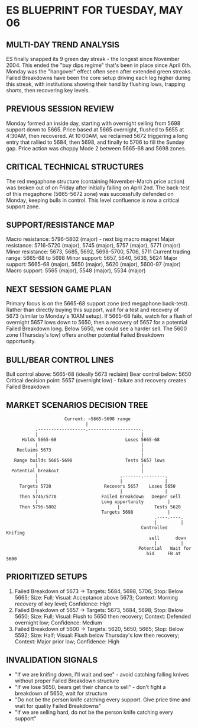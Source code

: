 # ES BLUEPRINT FOR TUESDAY, MAY 06

## MULTI-DAY TREND ANALYSIS
ES finally snapped its 9 green day streak - the longest since November 2004. This ended the "buy dips regime" that's been in place since April 6th. Monday was the "hangover" effect often seen after extended green streaks. Failed Breakdowns have been the core setup driving each leg higher during this streak, with institutions showing their hand by flushing lows, trapping shorts, then recovering key levels.

## PREVIOUS SESSION REVIEW
Monday formed an inside day, starting with overnight selling from 5698 support down to 5665. Price based at 5665 overnight, flushed to 5655 at 4:30AM, then recovered. At 10:00AM, we reclaimed 5672 triggering a long entry that rallied to 5684, then 5698, and finally to 5706 to fill the Sunday gap. Price action was choppy Mode 2 between 5665-68 and 5698 zones.

## CRITICAL TECHNICAL STRUCTURES
The red megaphone structure (containing November-March price action) was broken out of on Friday after initially failing on April 2nd. The back-test of this megaphone (5665-5672 zone) was successfully defended on Monday, keeping bulls in control. This level confluence is now a critical support zone.

## SUPPORT/RESISTANCE MAP
Macro resistance: 5796-5802 (major) - next big macro magnet
Major resistance: 5716-5720 (major), 5745 (major), 5757 (major), 5771 (major)
Minor resistance: 5673, 5685, 5692, 5698-5700, 5706, 5711
Current trading range: 5665-68 to 5698
Minor support: 5657, 5640, 5636, 5624
Major support: 5665-68 (major), 5650 (major), 5620 (major), 5600-97 (major)
Macro support: 5565 (major), 5548 (major), 5534 (major)

## NEXT SESSION GAME PLAN
Primary focus is on the 5665-68 support zone (red megaphone back-test). Rather than directly buying this support, wait for a test and recovery of 5673 (similar to Monday's 10AM setup). If 5665-68 fails, watch for a flush of overnight 5657 lows down to 5650, then a recovery of 5657 for a potential Failed Breakdown long. Below 5650, we could see a harder sell. The 5600 zone (Thursday's low) offers another potential Failed Breakdown opportunity.

## BULL/BEAR CONTROL LINES
Bull control above: 5665-68 (ideally 5673 reclaim)
Bear control below: 5650
Critical decision point: 5657 (overnight low) - failure and recovery creates Failed Breakdown

## MARKET SCENARIOS DECISION TREE
```
                      Current: ~5665-5698 range
                              |
           .------------------.--------------------.
           |                                       |
      Holds 5665-68                          Loses 5665-68
           |                                       |
    Reclaims 5673                                  |
           |                                       |
   Range builds 5665-5698                    Tests 5657 lows
           |                                       |
  Potential breakout                               |
           |                               .-------.--------.
           |                               |                |
     Targets 5720                    Recovers 5657    Loses 5650
           |                               |                |
     Then 5745/5770                 Failed Breakdown   Deeper sell
           |                        Long opportunity         |
     Then 5796-5802                       |             Tests 5620
                                    Targets 5698             |
                                                        .----.----.
                                                        |         |
                                                   Controlled   Knifing
                                                      sell      down
                                                        |         |
                                                  Potential   Wait for
                                                     bid     FB at 5600
```

## PRIORITIZED SETUPS
1. Failed Breakdown of 5673 → Targets: 5684, 5698, 5706; Stop: Below 5665; Size: Full; Visual: Acceptance above 5673; Context: Morning recovery of key level; Confidence: High
2. Failed Breakdown of 5657 → Targets: 5673, 5684, 5698; Stop: Below 5650; Size: Full; Visual: Flush to 5650 then recovery; Context: Defended overnight low; Confidence: Medium
3. Failed Breakdown of 5600 → Targets: 5620, 5650, 5665; Stop: Below 5592; Size: Half; Visual: Flush below Thursday's low then recovery; Context: Major prior low; Confidence: High

## INVALIDATION SIGNALS
* "If we are knifing down, I'll wait and see" - avoid catching falling knives without proper Failed Breakdown structure
* "If we lose 5650, bears get their chance to sell" - don't fight a breakdown of 5650, wait for structure
* "Do not be the person knife catching every support. Give price time and wait for quality Failed Breakdowns"
* "If we are selling hard, do not be the person knife catching every support"